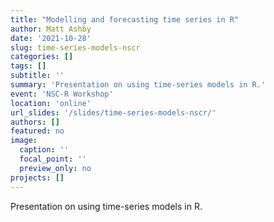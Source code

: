```yaml
---
title: "Modelling and forecasting time series in R"
author: Matt Ashby
date: '2021-10-28'
slug: time-series-models-nscr
categories: []
tags: []
subtitle: ''
summary: 'Presentation on using time-series models in R.'
event: 'NSC-R Workshop'
location: 'online'
url_slides: '/slides/time-series-models-nscr/'
authors: []
featured: no
image:
  caption: ''
  focal_point: ''
  preview_only: no
projects: []
---
```


Presentation on using time-series models in R.
